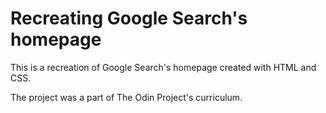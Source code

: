 <h1>Recreating Google Search's homepage</h1>

This is a recreation of Google Search's homepage created with HTML and CSS. 

The project was a part of The Odin Project's curriculum.

